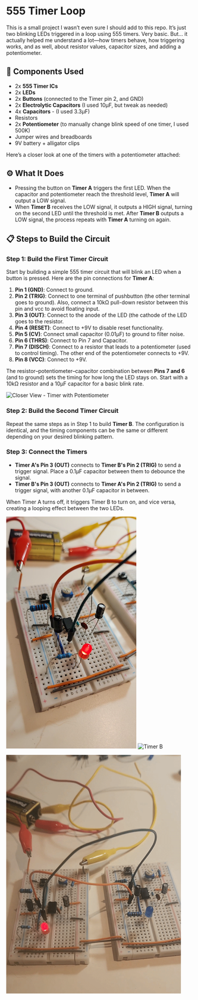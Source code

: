 
# 555 Timer Loop

This is a small project I wasn’t even sure I should add to this repo. It’s just two blinking LEDs triggered in a loop using 555 timers. Very basic. But… it actually helped me understand a lot—how timers behave, how triggering works, and as well, about resistor values, capacitor sizes, and adding a potentiometer.

## 🔧 Components Used

- 2x **555 Timer ICs**
- 2x **LEDs** 
- 2x **Buttons** (connected to the Timer pin 2, and GND)
- 2x **Electrolytic Capacitors** (I used 10µF, but tweak as needed)
- 4x **Capacitors** - (I used 3.3µF)
- Resistors 
- 2x **Potentiometer** (to manually change blink speed of one timer, I used 500K)
- Jumper wires and breadboards
- 9V battery + alligator clips

Here’s a closer look at one of the timers with a potentiometer attached:

## ⚙️ What It Does
- Pressing the button on **Timer A** triggers the first LED. When the capacitor and potentiometer reach the threshold level, **Timer A** will output a LOW signal.
- When **Timer B** receives the LOW signal, it outputs a HIGH signal, turning on the second LED until the threshold is met. After **Timer B** outputs a LOW signal, the process repeats with **Timer A** turning on again.


## 📋 Steps to Build the Circuit

### Step 1: Build the First Timer Circuit

Start by building a simple 555 timer circuit that will blink an LED when a button is pressed. Here are the pin connections for **Timer A**:

1. **Pin 1 (GND)**: Connect to ground.
2. **Pin 2 (TRIG)**: Connect to one terminal of pushbutton (the other terminal goes to ground). Also, connect a 10kΩ pull-down resistor between this pin and vcc to avoid floating input.
3. **Pin 3 (OUT)**: Connect to the anode of the LED (the cathode of the LED goes to the resistor.
4. **Pin 4 (RESET)**: Connect to +9V to disable reset functionality.
5. **Pin 5 (CV)**: Connect small capacitor (0.01µF) to ground to filter noise.
6. **Pin 6 (THRS)**: Connect to Pin 7 and Capacitor. 
7. **Pin 7 (DISCH)**:  Connect to a resistor that leads to a potentiometer (used to control timing). The other end of the potentiometer connects to +9V.
8. **Pin 8 (VCC)**: Connect to +9V.

The resistor–potentiometer–capacitor combination between **Pins 7 and 6** (and to ground) sets the timing for how long the LED stays on. Start with a 10kΩ resistor and a 10µF capacitor for a basic blink rate.

<img src="./one-timer.jpg" alt="Closer View - Timer with Potentiometer" width="350">

### Step 2: Build the Second Timer Circuit
Repeat the same steps as in Step 1 to build **Timer B**. The configuration is identical, and the timing components can be the same or different depending on your desired blinking pattern.

### Step 3: Connect the Timers

- **Timer A's Pin 3 (OUT)** connects to **Timer B's Pin 2 (TRIG)** to send a trigger signal. Place a 0.1µF capacitor between them to debounce the signal.
- **Timer B's Pin 3 (OUT)** connects to **Timer A's Pin 2 (TRIG)** to send a trigger signal, with another 0.1µF capacitor in between.
  
When Timer A turns off, it triggers Timer B to turn on, and vice versa, creating a looping effect between the two LEDs.

<p>
  <img src="./timer-1.jpg" alt="Timer A" width="350">
  <img src="./timer-2.jpg" alt="Timer B" width="350">
</p>

![Acelerated gif ](./video.gif)
